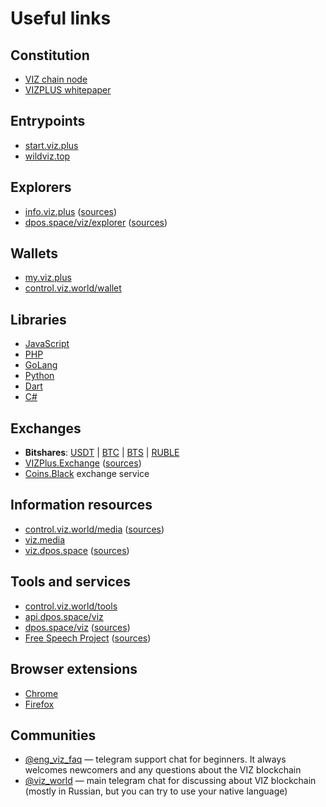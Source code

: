 # Useful links

## Constitution
* [VIZ chain node](https://github.com/VIZ-Blockchain/viz-cpp-node)
* [VIZPLUS whitepaper](https://viz.media/vizplus-whitepaper/)

## Entrypoints
* [start.viz.plus](https://start.viz.plus)
* [wildviz.top](https://wildviz.top)

## Explorers
* [info.viz.plus](https://translate.google.com/translate?sl=ru&tl=en&u=https://info.viz.plus) ([sources](https://github.com/vizplus/info-viz-plus))
* [dpos.space/viz/explorer](https://translate.google.com/translate?sl=ru&tl=en&u=https://dpos.space/viz/explorer) ([sources](https://github.com/denis-skripnik/dpos.space))

## Wallets
* [my.viz.plus](https://my.viz.plus)
* [control.viz.world/wallet](https://control.viz.world/wallet/)

## Libraries
* [JavaScript](https://github.com/VIZ-Blockchain/viz-js-lib)
* [PHP](https://github.com/t3ran13/php-graphene-node-client)
* [GoLang](https://github.com/VIZ-Blockchain/viz-go-lib)
* [Python](https://github.com/VIZ-Blockchain/viz-python-lib)
* [Dart](https://github.com/VizTower/viz-transaction)
* [C#](https://github.com/lososeg/Graphene.Viz)

## Exchanges
* **Bitshares**: [USDT](https://wallet.bitshares.org/#/market/XCHNG.VIZ_RUDEX.USDT) | [BTC](https://wallet.bitshares.org/#/market/XCHNG.VIZ_RUDEX.BTC) | [BTS](https://wallet.bitshares.org/#/market/XCHNG.VIZ_BTS) | [RUBLE](https://wallet.bitshares.org/#/market/XCHNG.VIZ_RUBLE)
* [VIZPlus.Exchange](https://my.viz.plus/assets/exchange/) ([sources](https://github.com/vizplus/exchanger))
* [Coins.Black](https://coins.black/xchange_USDTERC_to_VIZ/) exchange service

## Information resources
* [control.viz.world/media](https://control.viz.world/media/tags/en/) ([sources](https://github.com/VIZ-Blockchain/viz-php-control-panel))
* [viz.media](https://translate.google.com/translate?sl=ru&tl=en&u=https://viz.media)
* [viz.dpos.space](https://translate.google.com/translate?sl=ru&tl=en&u=https://viz.dpos.space) ([sources](https://github.com/denis-skripnik/dpos.space))

## Tools and services
* [control.viz.world/tools](https://control.viz.world/tools/)
* [api.dpos.space/viz](https://api.dpos.space/viz/)
* [dpos.space/viz](https://translate.google.com/translate?sl=ru&tl=en&u=https://dpos.space/viz) ([sources](https://github.com/denis-skripnik/dpos.space))
* [Free Speech Project](https://hackathon-on-internet-freedom.github.io/Free-Speech-Project/dapp.html) ([sources](https://github.com/Hackathon-on-Internet-freedom/Free-Speech-Project))

## Browser extensions
* [Chrome](https://chrome.google.com/webstore/detail/vizonator/iehoehfkanaobnbldjfjfabbpaiiojnp)
* [Firefox](https://addons.mozilla.org/ru/firefox/addon/vizonator/)

## Communities
* [@eng_viz_faq](https://t.me/eng_viz_faq) — telegram support chat for beginners. It always welcomes newcomers and any questions about the VIZ blockchain
* [@viz_world](https://t.me/viz_world) — main telegram chat for discussing about VIZ blockchain (mostly in Russian, but you can try to use your native language)
